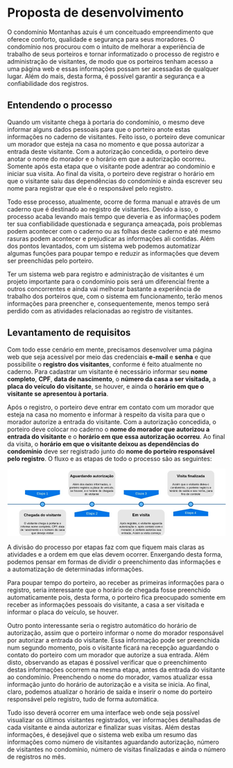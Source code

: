 # Proposta de desenvolvimento

O condomínio Montanhas azuis é um conceituado empreendimento que oferece conforto, qualidade e segurança para seus moradores. O condomínio nos procurou com o intuito de melhorar a experiência de trabalho de seus porteiros e tornar informatizado o processo de registro e administração de visitantes, de modo que os porteiros tenham acesso a uma página web e essas informações possam ser acessadas de qualquer lugar. Além do mais, desta forma, é possível garantir a segurança e a confiabilidade dos registros.

## Entendendo o processo

Quando um visitante chega à portaria do condomínio, o mesmo deve informar alguns dados pessoais para que o porteiro anote estas informações no caderno de visitantes. Feito isso, o porteiro deve comunicar um morador que esteja na casa no momento e que possa autorizar a entrada deste visitante. Com a autorização concedida, o porteiro deve anotar o nome do morador e o horário em que a autorização ocorreu. Somente após esta etapa que o visitante pode adentrar ao condomínio e iniciar sua visita. Ao final da visita, o porteiro deve registrar o horário em que o visitante saiu das dependências do condomínio e ainda escrever seu nome para registrar que ele é o responsável pelo registro.

Todo esse processo, atualmente, ocorre de forma manual e através de um caderno que é destinado ao registro de visitantes. Devido a isso, o processo acaba levando mais tempo que deveria e as informações podem ter sua confiabilidade questionada e segurança ameaçada, pois problemas podem acontecer com o caderno ou as folhas deste caderno e até mesmo rasuras podem acontecer e prejudicar as informações ali contidas. Além dos pontos levantados, com um sistema web podemos automatizar algumas funções para poupar tempo e reduzir as informações que devem ser preenchidas pelo porteiro.

Ter um sistema web para registro e administração de visitantes é um projeto importante para o condomínio pois será um diferencial frente a outros concorrentes e ainda vai melhorar bastante a experiência de trabalho dos porteiros que, com o sistema em funcionamento, terão menos informações para preencher e, consequentemente, menos tempo será perdido com as atividades relacionadas ao registro de visitantes.

## Levantamento de requisitos

Com todo esse cenário em mente, precisamos desenvolver uma página web que seja acessível por meio das credenciais **e-mail** e **senha** e que possibilite o **registro dos visitantes**, conforme é feito atualmente no caderno. Para cadastrar um visitante é necessário informar seu **nome completo**, **CPF**, **data de nascimento**, o **número da casa a ser visitada,** a **placa do veículo do visitante**, se houver, e ainda o **horário em que o visitante se apresentou à portaria**.

Após o registro, o porteiro deve entrar em contato com um morador que esteja na casa no momento e informar à respeito da visita para que o morador autorize a entrada do visitante. Com a autorização concedida, o porteiro deve colocar no caderno o **nome do morador que autorizou a entrada do visitante** e o **horário em que essa autorização ocorreu**. Ao final da visita, o **horário em que o visitante deixou as dependências do condomínio** deve ser registrado junto do **nome do porteiro responsável pelo registro**. O fluxo e as etapas de todo o processo são as seguintes:

![Imagem contendo fluxograma de etapas do processo de visita ao condom&#xED;nio](.gitbook/assets/diagrama.jpeg)

A divisão do processo por etapas faz com que fiquem mais claras as atividades e a ordem em que elas devem ocorrer. Enxergando desta forma, podemos pensar em formas de dividir o preenchimento das informações e a automatização de determinadas informações.

Para poupar tempo do porteiro, ao receber as primeiras informações para o registro, seria interessante que o horário de chegada fosse preenchido automaticamente pois, desta forma, o porteiro fica preocupado somente em receber as informações pessoais do visitante, a casa a ser visitada e informar o placa do veículo, se houver.

Outro ponto interessante seria o registro automático do horário de autorização, assim que o porteiro informar o nome do morador responsável por autorizar a entrada do visitante. Essa informação pode ser preenchida num segundo momento, pois o visitante ficará na recepção aguardando o contato do porteiro com um morador que autorize a sua entrada. Além disto, observando as etapas é possível verificar que o preenchimento destas informações ocorrem na mesma etapa, antes da entrada do visitante ao condomínio. Preenchendo o nome do morador, vamos atualizar essa informação junto do horário de autorização e a visita se inicia. Ao final, claro, podemos atualizar o horário de saída e inserir o nome do porteiro responsável pelo registro, tudo de forma automática.

Tudo isso deverá ocorrer em uma interface web onde seja possível visualizar os últimos visitantes registrados, ver informações detalhadas de cada visitante e ainda autorizar e finalizar suas visitas. Além destas informações, é desejável que o sistema web exiba um resumo das informações como número de visitantes aguardando autorização, número de visitantes no condomínio, número de visitas finalizadas e ainda o número de registros no mês.




